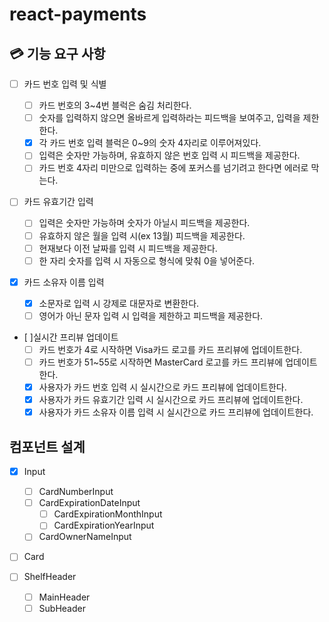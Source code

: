 # react-payments

## 💳 기능 요구 사항

- [ ] 카드 번호 입력 및 식별

  - [ ] 카드 번호의 3~4번 블럭은 숨김 처리한다.
  - [ ] 숫자를 입력하지 않으면 올바르게 입력하라는 피드백을 보여주고, 입력을 제한한다.
  - [x] 각 카드 번호 입력 블럭은 0~9의 숫자 4자리로 이루어져있다.
  - [ ] 입력은 숫자만 가능하며, 유효하지 않은 번호 입력 시 피드백을 제공한다.
  - [ ] 카드 번호 4자리 미만으로 입력하는 중에 포커스를 넘기려고 한다면 에러로 막는다.

- [ ] 카드 유효기간 입력

  - [ ] 입력은 숫자만 가능하며 숫자가 아닐시 피드백을 제공한다.
  - [ ] 유효하지 않은 월을 입력 시(ex 13월) 피드백을 제공한다.
  - [ ] 현재보다 이전 날짜를 입력 시 피드백을 제공한다.
  - [ ] 한 자리 숫자를 입력 시 자동으로 형식에 맞춰 0을 넣어준다.

- [x] 카드 소유자 이름 입력

  - [x] 소문자로 입력 시 강제로 대문자로 변환한다.
  - [ ] 영어가 아닌 문자 입력 시 입력을 제한하고 피드백을 제공한다.

- [ ]실시간 프리뷰 업데이트
  - [ ] 카드 번호가 4로 시작하면 Visa카드 로고를 카드 프리뷰에 업데이트한다.
  - [ ] 카드 번호가 51~55로 시작하면 MasterCard 로고를 카드 프리뷰에 업데이트한다.
  - [x] 사용자가 카드 번호 입력 시 실시간으로 카드 프리뷰에 업데이트한다.
  - [x] 사용자가 카드 유효기간 입력 시 실시간으로 카드 프리뷰에 업데이트한다.
  - [x] 사용자가 카드 소유자 이름 입력 시 실시간으로 카드 프리뷰에 업데이트한다.

## 컴포넌트 설계

- [x] Input

  - [ ] CardNumberInput
  - [ ] CardExpirationDateInput
    - [ ] CardExpirationMonthInput
    - [ ] CardExpirationYearInput
  - [ ] CardOwnerNameInput

- [ ] Card

- [ ] ShelfHeader
  - [ ] MainHeader
  - [ ] SubHeader
